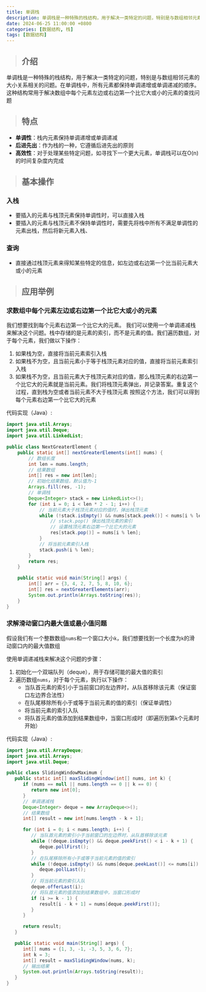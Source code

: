 ```yaml
---
title: 单调栈
description: 单调栈是一种特殊的栈结构，用于解决一类特定的问题，特别是与数组相邻元素的大小关系相关的问题
date: 2024-06-25 11:00:00 +0800
categories: [数据结构, 栈]
tags: [数据结构]
---
```


> ## 介绍

单调栈是一种特殊的栈结构，用于解决一类特定的问题，特别是与数组相邻元素的大小关系相关的问题。在单调栈中，所有元素都保持单调递增或单调递减的顺序。这种结构常用于解决数组中每个元素左边或右边第一个比它大或小的元素的查找问题

> ## 特点

- **单调性**：栈内元素保持单调递增或单调递减
- **后进先出**：作为栈的一种，它遵循后进先出的原则
- **高效性**：对于处理某些特定问题，如寻找下一个更大元素，单调栈可以在O(n)的时间复杂度内完成

> ## 基本操作

### 入栈

- 要插入的元素与栈顶元素保持单调性时，可以直接入栈
- 要插入的元素与栈顶元素不保持单调性时，需要先将栈中所有不满足单调性的元素出栈，然后将新元素入栈、

### 查询

- 直接通过栈顶元素来得知某些特定的信息，如左边或右边第一个比当前元素大或小的元素

> ## 应用举例

### 求数组中每个元素左边或右边第一个比它大或小的元素

我们想要找到每个元素右边第一个比它大的元素。
我们可以使用一个单调递减栈来解决这个问题。栈中存储的是元素的索引，而不是元素的值。我们遍历数组，对于每个元素，我们做以下操作：
1. 如果栈为空，直接将当前元素索引入栈
2. 如果栈不为空，且当前元素小于等于栈顶元素对应的值，直接将当前元素索引入栈
3. 如果栈不为空，且当前元素大于栈顶元素对应的值，那么栈顶元素的右边第一个比它大的元素就是当前元素。我们将栈顶元素弹出，并记录答案。重复这个过程，直到栈为空或者当前元素不大于栈顶元素
   按照这个方法，我们可以得到每个元素右边第一个比它大的元素

代码实现（Java）:
```java
import java.util.Arrays;
import java.util.Deque;
import java.util.LinkedList;

public class NextGreaterElement {
    public static int[] nextGreaterElements(int[] nums) {
        // 数组长度
        int len = nums.length;
        // 结果数组
        int[] res = new int[len];
        // 初始化结果数组，默认值为-1
        Arrays.fill(res, -1);
        // 单调栈
        Deque<Integer> stack = new LinkedList<>();
        for (int i = 0; i < len * 2 - 1; i++) {
            // 当前元素大于栈顶元素对应的值时，弹出栈顶元素
            while (!stack.isEmpty() && nums[stack.peek()] < nums[i % len]) {
                // stack.pop() 弹出栈顶元素的索引
                // 设置栈顶元素右边第一个比它大的元素
                res[stack.pop()] = nums[i % len];
            }
            // 将当前元素索引入栈
            stack.push(i % len);
        }
        return res;
    }

    public static void main(String[] args) {
        int[] arr = {3, 4, 2, 7, 5, 8, 10, 6};
        int[] res = nextGreaterElements(arr);
        System.out.println(Arrays.toString(res));
    }
}
```

###  求解滑动窗口内最大值或最小值问题

假设我们有一个整数数组`nums`和一个窗口大小`k`，我们想要找到一个长度为`k`的滑动窗口内的最大值数组

使用单调递减栈来解决这个问题的步骤：
1. 初始化一个双端队列（deque），用于存储可能的最大值的索引
2. 遍历数组`nums`，对于每个元素，执行以下操作：
   - 当队首元素的索引小于当前窗口的左边界时，从队首移除该元素（保证窗口左边界合法性）
   - 在队尾移除所有小于或等于当前元素的值的索引（保证单调性）
   - 将当前元素的索引入队
   - 将队首元素的值添加到结果数组中，当窗口形成时（即遍历到第`k`个元素时开始）

代码实现（Java）:
```java
import java.util.ArrayDeque;
import java.util.Arrays;
import java.util.Deque;

public class SlidingWindowMaximum {
   public static int[] maxSlidingWindow(int[] nums, int k) {
      if (nums == null || nums.length == 0 || k == 0) {
         return new int[0];
      }
      // 单调递减栈
      Deque<Integer> deque = new ArrayDeque<>();
      // 结果数组
      int[] result = new int[nums.length - k + 1];

      for (int i = 0; i < nums.length; i++) {
         // 当队首元素的索引小于当前窗口的左边界时，从队首移除该元素
         while (!deque.isEmpty() && deque.peekFirst() < i - k + 1) {
            deque.pollFirst();
         }
         // 在队尾移除所有小于或等于当前元素的值的索引
         while (!deque.isEmpty() && nums[deque.peekLast()] <= nums[i]) {
            deque.pollLast();
         }
         // 将当前元素的索引入队
         deque.offerLast(i);
         // 将队首元素的值添加到结果数组中，当窗口形成时
         if (i >= k - 1) {
            result[i - k + 1] = nums[deque.peekFirst()];
         }
      }

      return result;
   }

   public static void main(String[] args) {
      int[] nums = {1, 3, -1, -3, 5, 3, 6, 7};
      int k = 3;
      int[] result = maxSlidingWindow(nums, k);
      // 输出结果
      System.out.println(Arrays.toString(result));
   }
}
```
